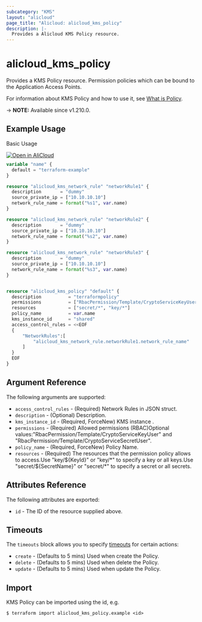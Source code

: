 ```yaml
---
subcategory: "KMS"
layout: "alicloud"
page_title: "Alicloud: alicloud_kms_policy"
description: |-
  Provides a Alicloud KMS Policy resource.
---
```


# alicloud_kms_policy

Provides a KMS Policy resource. Permission policies which can be bound to the Application Access Points.

For information about KMS Policy and how to use it, see [What is Policy](https://www.alibabacloud.com/help/zh/key-management-service/latest/api-createpolicy).

-> **NOTE:** Available since v1.210.0.

## Example Usage

Basic Usage

<div style="display: block;margin-bottom: 40px;"><div class="oics-button" style="float: right;position: absolute;margin-bottom: 10px;">
  <a href="https://api.aliyun.com/terraform?resource=alicloud_kms_policy&exampleId=01de48b0-c178-276a-16d2-cc8a7cc3dc18c8504417&activeTab=example&spm=docs.r.kms_policy.0.01de48b0c1&intl_lang=EN_US" target="_blank">
    <img alt="Open in AliCloud" src="https://img.alicdn.com/imgextra/i1/O1CN01hjjqXv1uYUlY56FyX_!!6000000006049-55-tps-254-36.svg" style="max-height: 44px; max-width: 100%;">
  </a>
</div></div>

```terraform
variable "name" {
  default = "terraform-example"
}

resource "alicloud_kms_network_rule" "networkRule1" {
  description       = "dummy"
  source_private_ip = ["10.10.10.10"]
  network_rule_name = format("%s1", var.name)
}

resource "alicloud_kms_network_rule" "networkRule2" {
  description       = "dummy"
  source_private_ip = ["10.10.10.10"]
  network_rule_name = format("%s2", var.name)
}

resource "alicloud_kms_network_rule" "networkRule3" {
  description       = "dummy"
  source_private_ip = ["10.10.10.10"]
  network_rule_name = format("%s3", var.name)
}


resource "alicloud_kms_policy" "default" {
  description          = "terraformpolicy"
  permissions          = ["RbacPermission/Template/CryptoServiceKeyUser", "RbacPermission/Template/CryptoServiceSecretUser"]
  resources            = ["secret/*", "key/*"]
  policy_name          = var.name
  kms_instance_id      = "shared"
  access_control_rules = <<EOF
  {
      "NetworkRules":[
          "alicloud_kms_network_rule.networkRule1.network_rule_name"
      ]
  }
  EOF
}
```

## Argument Reference

The following arguments are supported:
* `access_control_rules` - (Required) Network Rules in JSON struct.
* `description` - (Optional) Description.
* `kms_instance_id` - (Required, ForceNew) KMS instance .
* `permissions` - (Required) Allowed permissions (RBAC)Optional values:"RbacPermission/Template/CryptoServiceKeyUser" and "RbacPermission/Template/CryptoServiceSecretUser".
* `policy_name` - (Required, ForceNew) Policy Name.
* `resources` - (Required) The resources that the permission policy allows to access.Use "key/${KeyId}" or "key/*"  to specify a key or all keys.Use "secret/${SecretName}" or "secret/*" to specify a secret or all secrets.

## Attributes Reference

The following attributes are exported:
* `id` - The ID of the resource supplied above.

## Timeouts

The `timeouts` block allows you to specify [timeouts](https://developer.hashicorp.com/terraform/language/resources/syntax#operation-timeouts) for certain actions:
* `create` - (Defaults to 5 mins) Used when create the Policy.
* `delete` - (Defaults to 5 mins) Used when delete the Policy.
* `update` - (Defaults to 5 mins) Used when update the Policy.

## Import

KMS Policy can be imported using the id, e.g.

```shell
$ terraform import alicloud_kms_policy.example <id>
```
